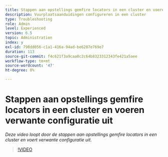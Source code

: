 ```yaml
---
title: Stappen aan opstellings gemfire locators in een cluster en voeren verwante configuratie uit
description: Vuurplaatsaanduidingen configureren in een cluster
type: Troubleshooting
role: Admin
level: Experienced
version: 6.5
topic: Administration
index: y
exl-id: 798dd056-c1a1-416a-94ad-be6287e769e7
duration: 113
source-git-commit: f4c621f3a9caa8c2c64b8323312343fe421a5aee
workflow-type: tm+mt
source-wordcount: '47'
ht-degree: 0%

---
```


# Stappen aan opstellings gemfire locators in een cluster en voeren verwante configuratie uit

*Deze video loopt door de stappen aan opstellings gemfire locators in een cluster en voert verwante configuratie uit.*

>[!VIDEO](https://video.tv.adobe.com/v/335544?quality=12&learn=on)

